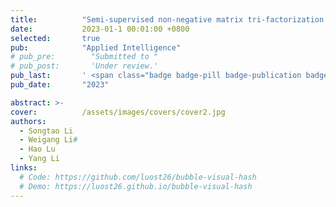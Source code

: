 ```yaml
---
title:          "Semi-supervised non-negative matrix tri-factorization with adaptive neighbors and block-diagonal learning"
date:           2023-01-1 00:01:00 +0800
selected:       true
pub:            "Applied Intelligence"
# pub_pre:        "Submitted to "
# pub_post:       'Under review.'
pub_last:       ' <span class="badge badge-pill badge-publication badge-success">SCI 1区</span>'
pub_date:       "2023"

abstract: >-
cover:          /assets/images/covers/cover2.jpg
authors:
  - Songtao Li
  - Weigang Li#
  - Hao Lu
  - Yang Li
links:
  # Code: https://github.com/luost26/bubble-visual-hash
  # Demo: https://luost26.github.io/bubble-visual-hash
---
```

